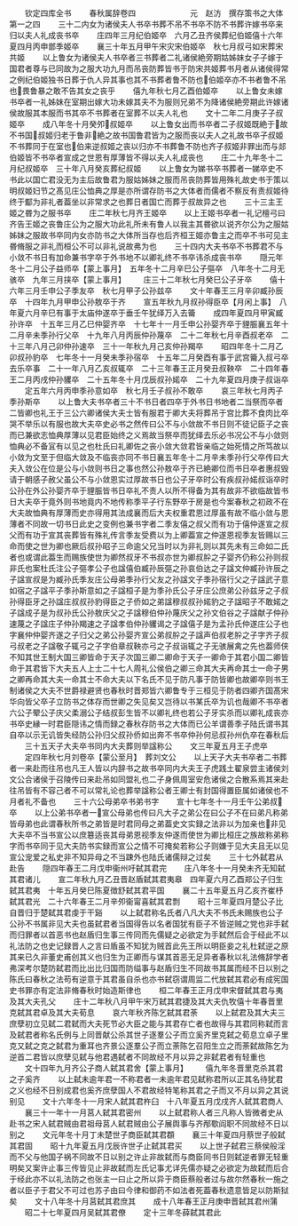 <!-- { "loadSidebar": true } -->
　　钦定四库全书
　　春秋属辞卷四　　　　　　　元　赵汸　撰存策书之大体第一之四
　　三十二内女为诸侯夫人书卒书葬不吊不书卒不防不书葬许嫁书卒来归以夫人礼成丧书卒
　　庄四年三月纪伯姬卒　六月乙丑齐侯葬纪伯姬僖十六年夏四月丙申鄫季姬卒
　　襄三十年五月甲午宋灾宋伯姬卒　秋七月叔弓如宋葬宋共姬
　　以上鲁女为诸侯夫人书卒者三书葬者二礼诸侯絶旁期姑姊妹女子子嫁于国君者尊与已同故为之服大功九月而吊丧防葬皆书于防宋共姬葬书月者从诸侯得常之例纪伯姬独书日葬于仇人异其事也其不书葬者鲁不防也伯姬卒亦不书者鲁不吊也畏鲁暴之敢不告其女之丧乎
　　僖九年秋七月乙酉伯姬卒
　　以上鲁女未嫁书卒者一礼姊妹在室期出嫁大功未嫁其夫不为服则兄弟不为降诸侯絶旁期此许嫁诸侯故服其本服而书其卒不书葬者在室葬不以夫人礼也
　　文十二年二月庚子子叔姬卒
　　成八年冬十月癸夘叔姬卒
　　以上鲁女出而书卒者二子叔姬既絶于故不书国叔姬归老于鲁非絶之故书国鲁君皆为之服而丧以夫人之礼故书卒子叔姬不书葬同于在室也伯来逆叔姬之丧以归亦不书葬鲁不防也齐子叔姬非罪出而与郯伯姬皆不书卒者宣成之世恩有厚薄皆不得以夫人礼成丧也
　　庄二十九年冬十二月纪叔姬卒　三十年八月癸亥葬纪叔姬
　　以上鲁女为娣书卒书葬者一娣卒史不书此以国亡君没无为主后故鲁君为服姑姊妹之服而吊丧防葬皆用殊礼故史书于策以明叔姬妇节之髙见庄公恤典之厚是亦所谓存防书之大体者而儒者不察反有责叔姬待终于酅为非礼者葢坐以非常求之也葬日者国亡而葬于叔故异之也
　　三十三主王姬之昬为之服书卒
　　庄二年秋七月齐王姬卒
　　以上王姬书卒者一礼记檀弓曰齐告王姬之丧鲁庄公为之服大功此礼所未有鲁人以我主其昬欲以说齐尔公为之服姑姊妹之服故书卒同内女亦防书之大体所当存也后齐桓王姬亦鲁主之而卒不书可见主昬脩服之非礼而桓公不可以非礼说故弗为也
　　三十四内大夫书卒不书葬君不与小敛不书日有加命兼书字卒于外书地不以卿礼终不书卒讳杀成丧书卒
　　隠元年冬十二月公子益师卒【蒙上事月】　五年冬十二月辛巳公子彄卒　八年冬十二月无骇卒　九年三月挟卒【蒙上事月】
　　庄三十二年秋七月癸巳公子牙卒
　　僖十六年三月壬申公子季友卒　秋七月甲子公孙兹卒
　　文十年春王三月辛卯臧孙辰卒　十四年九月甲申公孙敖卒于齐
　　宣五年秋九月叔孙得臣卒【月闲上事】　八年夏六月辛巳有事于太庙仲遂卒于垂壬午犹绎万入去籥
　　成四年夏四月甲寅臧孙许卒　十五年三月乙巳仲婴齐卒　十七年十一月壬申公孙婴齐卒于貍脤襄五年十二月辛未季孙行父卒　十九年八月丙辰仲孙蔑卒　二十二年秋七月辛酉叔老卒　二十三年八月己卯仲孙速卒　三十一年秋九月己亥仲孙羯卒
　　昭四年冬十二月乙卯叔孙豹卒　七年冬十一月癸未季孙宿卒　十五年二月癸酉有事于武宫籥入叔弓卒去乐卒事　二十一年八月乙亥叔辄卒　二十三年春王正月癸丑叔鞅卒　二十四年春王二月丙戌仲孙貜卒　二十五年冬十月戊辰叔孙婼卒　二十九年夏四月庚子叔诣卒
　　定五年六月丙申季孙意如卒　秋七月壬子叔孙不敢卒
　　哀三年秋七月丙子季孙斯卒
　　以上鲁大夫书卒者三十不书日者四卒于外书日书地者二当祭而卒者二皆卿也礼王于三公六卿诸侯大夫士皆有服君于卿大夫将葬吊于宫比葬不食肉比卒哭不举乐以有服也故大夫卒史必书之然传曰公不与小敛故不书日则不徒记臣子之丧而已兼欲志恤典厚薄以见君臣始终之义焉故当祭卒而犹绎去乐必书况公不与小敛则恤典必不备冝有以见之也杜氏曰礼卿佐之丧小敛大敛君皆亲临之始死情之所笃故以小敛为文至于但临大敛及不临丧亦同不书日襄五年冬十二月辛未季孙行父卒传曰大夫入敛公在位是公与小敛则书日之事也然公孙敖卒于齐已絶卿位而书日卒者惠叔毁请于朝感子赦父虽公不与小敛恩实过厚故书日也公子牙卒时公有疾叔孙婼叔诣卒时公孙在外公孙婴齐卒于貍脤皆书日卒礼不责人以所不得备为其有故非不欲临故皆书日大夫卒于竟外则书地竟内不地传称季平子行东野卒于房是也今案春秋之初政不在大夫故恤典有厚薄而史亦得用其法成襄而后大夫权重君恩过厚虽有故不临小敛与恩薄者不同故一切书日此史之变例也兼书字者二季友僖之叔父而有功于僖仲遂宣之叔父而有功于宣其丧葬皆有殊礼传言季友受费以为上卿葢宣之仲遂恩视季友皆赐以三命而使之世为卿也厥后叔孙昭子三命逾父兄当时以为非礼则以其先未有三命如二氏者也或谓此葢生而赐族使世为卿然叔牙不书叔亦世为卿叔肸之子婴齐仍称公孙则叔非氏也案杜氏注公子彄孝公子也諡僖伯臧孙辰彄之孙哀伯达之子諡文仲臧孙许辰之子諡宣叔是为臧孙氏季友庄公母弟季孙行父友之孙諡文子季孙宿行父之子諡武子意如宿之子諡平子季孙斯意如之子諡桓子是为季孙氏公子牙庄公庶弟公孙兹牙之子叔孙得臣牙之孙諡庄叔叔孙豹得臣之子侨如之弟諡穆叔叔孙婼豹之子諡昭子不敢婼之子諡成子是为叔孙氏公孙敖庆父之子諡穆伯仲孙蔑庆父之孙文伯谷之子諡献子仲孙速蔑之子諡庄子仲孙羯速之子諡孝伯仲孙貜谒之子諡僖子是为孟孙氏仲遂庄公子也字襄仲仲婴齐遂之子归父之弟公孙婴齐宣公弟叔肸之子諡声伯叔老肸之子字齐子叔弓叔老之子諡敬子辄弓之子字伯章叔鞅亦弓之子叔诣辄之子无骇展禽之先也葢师侠不知其世王制大国三卿皆命于天子次国三卿二卿命于天子一卿命于其君小国二卿皆命于其君皆下大夫五人上士二十七人周礼公侯伯之卿三命其大夫再命其士一命子男之卿再命其大夫一命其士不命大夫以下名氏不见于防凡事于防皆卿也故卿卒则书王制诸侯之大夫不世爵禄避贤也春秋时晋郑皆六卿鲁专于三桓见于防者四卿齐国髙宋华向皆父卒子立防书之体存而世卿之失见矣又岂待以书某氏卒为讥也哉卿不书卒者六公子翚公子庆父柔溺公子结叔彭生皆不以卿礼终也若公子牙实杀而以卿礼成丧亦书卒史縁一时君臣隠讳之情而録之春秋存防书之大体而已公羊谓善季子陆氏谓书其自卒以示无讥皆失经防公孙归父叔孙侨如出奔不书卒仲孙何忌叔孙州仇卒在春秋后
　　三十五天子大夫卒书同内大夫葬则举諡称公
　　文三年夏五月王子虎卒
　　定四年秋七月刘卷卒【蒙公至月】　葬刘文公
　　以上天子大夫书卒者二书葬者一来赴而往吊也凡王人皆以内辞书之故书卒同内大夫王子虎践土翟泉尝主诸侯刘文公合诸侯于召陵传曰来赴吊如同盟礼也二子身佩周室安危诸侯之合散系焉其来赴往吊皆有不容己者不可以常礼论也葬举諡称公者王卿士有封国得置臣属如诸侯也不月者礼不备也
　　三十六公母弟卒书弟书字
　　宣十七年冬十一月壬午公弟叔卒
　　以上公弟书卒者一宣公母弟也传曰凡大子之弟公在曰公子不在曰弟凡称弟皆母弟也此谓春秋所书之弟皆是时君同母之弟葢史文实録之法非以为加亲也非见大夫卒不当书宣公以庶簒适丧其母弟恩视季友仲遂而使世为卿比桓庄之族故称弟称字而书卒同于见大夫防书实録而宣公之情不可掩矣若称公子则嫌于见大夫且无以见宣公宠爱之私史非不知异母之不当踈外也陆氏诸儒辩之过矣
　　三十七外弑君从赴告
　　隠四年春王二月戊申衞州吁弑其君完
　　庄八年冬十一月癸未齐无知弑其君诸儿
　　宣二年秋九月乙丑晋赵盾弑其君夷皋　四年夏六月乙酉郑公子归生弑其君夷　十年五月癸巳陈夏徴舒弑其君平国
　　襄二十五年夏五月乙亥齐崔杼弑其君光　二十六年春王二月辛夘衞甯喜弑其君剽
　　昭十三年夏四月楚公子比自晋归于楚弑其君虔于干谿
　　以上弑君称名氏者八凡大夫不书氏未赐族也公子公孙不书属非见大夫也虽弑君者当国得告以名者国犹有臣子不皆逆贼之党也非手弑而归罪者以首恶书也赵盾归生事三传同而先儒疑之必欲定为手弑然后合于经此不以礼法防之也史记録晋人之言曰盾虽不知犹为贼首此先王所以明臣妾之礼杜弑逆之原其来已久非董史甫创其义也归生为正卿而与谋其首恶无足异者春秋以礼法脩辞学者弗深考尔楚防弑君而比出比归国而防缢事与赵盾归生不同故书其属而经不日以别之陈氏曰春秋之法苟有逆意于其君虽自杀也亦书弑窃谓周监二代放弑其君必有成宪国史书罪亦有定法非脩春秋时始造斯律也
　　桓二年春王正月戊申宋督弑其君与夷及其大夫孔父
　　庄十二年秋八月甲午宋万弑其君捷及其大夫仇牧僖十年春晋里克弑其君卓及其大夫荀息
　　哀六年秋齐陈乞弑其君荼
　　以上弑君及其大夫三庶孽初立见弑二君弑而大夫死节必大臣之能与其君存亡者也故得与其君同称弑而言及弑君者称名氏例与上同晋献公杀其世子逐羣公子而立奚齐里克弑之荀息立卓子里克又弑之克之弑君为重耳也齐景公逐羣公子而立荼陈乞召阳生立之而荼弑故陈乞为逆首二君皆以庶孽见弑与他君遇弑者不同故经不月以异之非弑君者有轻重也
　　文十四年九月齐公子商人弑其君舍【蒙上事月】
　　僖九年冬晋里克杀其君之子奚齐
　　以上弑未逾年君一不称君者一未逾年君见弑称君所以正其名待犹君之义也经不日别成君也奚齐庶孽国人不君故经特笔称其君之子而又不月以异之其说别见
　　文十六年冬十一月宋人弑其君杵臼　十八年夏五月戊戌齐人弑其君商人
　　襄三十一年十一月莒人弑其君密州
　　以上弑君称人者三凡称人皆微者史从赴书之宋人弑君贼由君祖母莒人弑君贼由公子展舆事与齐邴歜阎职不同故经不日以别之
　　文元年冬十月丁未楚世子商臣弑其君頵
　　襄三十年夏四月蔡世子般弑其君固
　　昭十九年夏五月戊辰许世子止弑其君买
　　以上世子弑君三蔡侯般淫而不父与他国子祸不同故不日以别之许止非故弑而与商臣同书日则弑逆者罪无轻重明矣又案许止事三传皆见止非故弑而左氏记事尤详先儒亦疑之必欲定为故弑而后合于经此亦不以礼法防之也张主一曰止之所以异于商臣蔡般者过与故尔然春秋一施之者以臣子于君父不可过也苏子由曰今律和御药不如法者死葢春秋遗意皆足以防斯狱矣
　　文十八年冬十月莒弑其君庶其
　　成十八年春王正月庚申晋弑其君州蒲
　　昭二十七年夏四月吴弑其君僚
　　定十三年冬薛弑其君此
